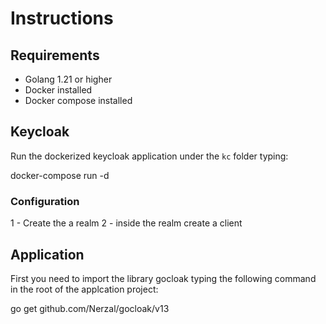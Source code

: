 # Instructions

## Requirements

  * Golang 1.21 or higher
  * Docker installed
  * Docker compose installed

## Keycloak

Run the dockerized keycloak application under the `kc` folder typing:

  docker-compose run -d

### Configuration

1 - Create the a realm
2 - inside the realm create a client

## Application

First you need to import the library gocloak typing the following command  in the root of the applcation project:

  go get github.com/Nerzal/gocloak/v13
